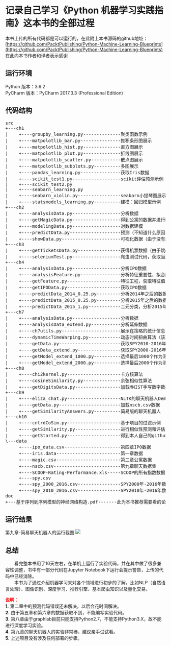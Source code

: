 # 记录自己学习《Python 机器学习实践指南》这本书的全部过程 #

本书上传的所有代码都是可以运行的，在此附上本书源码的github地址：
[https://github.com/PacktPublishing/Python-Machine-Learning-Blueprints](https://github.com/PacktPublishing/Python-Machine-Learning-Blueprints)<br/>
在此向本书作者和译者表示感谢

## 运行环境 ##
Python 版本：3.6.2<br/>
PyCharm 版本：PyCharm 2017.3.3 (Professional Edition)

## 代码结构 ##
<pre>
src
+---ch1
|    +----groupby_learning.py--------------聚类函数示例
|    +----matpolotlib_bar.py---------------推积条形图展示
|    +----matpolotlib_hist.py--------------直方图展示
|    +----matpolotlib_plot.py--------------折线图展示
|    +----matpolotlib_scatter.py-----------散点图展示
|    +----matpolotlib_subplots.py----------多图展示
|    +----pandas_learning.py---------------获取Iris数据
|    +----scikit_test1.py------------------scikit评估预测示例
|    +----scikit_test2.py
|    +----seabarn_learning.py
|    +----seabarn_violin.py----------------seabarn小提琴图展示
|    +----statsmodels_learning.py----------建模：回归模型示例
+---ch2
|    +----analysisData.py------------------分析数据
|    +----getMagicData.py------------------得到公寓的数据并进行数据清理
|    +----modelingData.py------------------对数据建模
|    +----predictData.py-------------------预测（不知道什么原因，代码报错，目前还没有找到解决办法，追踪了源码，仍未解决）
|    +----showData.py----------------------可视化数据（由于没有地理json，该代码无法运行）
+---ch3
|    +----getTicketsData.py----------------获得机票数据（由于跳转到中文版页面，获取数据的代码还需要重写，没有完成）
|    +----seleniumTest.py------------------爬虫测试代码，获取当天斗鱼的房间名和人气数
+---ch4
|    +----analysisData.py------------------分析IPO数据
|    +----analysisFeature.py---------------分析特征重要性，拟合随机森林分类器
|    +----getFeature.py--------------------特征工程，获取特征值
|    +----getIPOData.py--------------------获取IPO数据
|    +----predictData_2014_0.25.py---------分析2014年之后的数据，阈值=1
|    +----predictData_2015_0.25.py---------分析2015年之后的数据，阈值=0.25
|    +----predictData_2015_1.py------------二元分类，分析2015年之后的数据，阈值=1
+---ch7
|    +----analysisData.py------------------分析数据
|    +----analysisData_extend.py-----------分析延伸数据
|    +----ch7utils.py----------------------展示在策略的统计信息
|    +----dynamicTimeWarping.py------------动态时间扭曲算法（该算法需要运行821*821次，需要计算大约65万次，如果用单机跑，会很慢）
|    +----getData.py-----------------------获取SPY2010-2016年数据
|    +----getData_extend.py----------------获取SPY2000-2016年数据
|    +----getModel_extend_1000.py----------选择最后1000个作为测试节点
|    +----getModel_extend_2000.py----------选择最后2000个作为测试节点
+---ch8
|    +----chi2kernel.py--------------------卡方核算法
|    +----cosineSimilarity.py--------------余弦相似性算法
|    +----getDigitsData.py-----------------加载MNIST手写数字数据库
+---ch9
|    +----eliza_chat.py--------------------NLTK的聊天机器人Demo程序
|    +----getData.py-----------------------加载nscb.csv数据
|    +----getSimilarityAnswers.py----------简易版的聊天机器人
+---ch10
|    +----cntrdCoSim.py--------------------基于项目的过滤示例
|    +----getSimilarity.py-----------------进行相似性预测和评估
|    +----getStarted.py--------------------得到本人自己的github打star的数据
\---data
     +----ipo_data.csv---------------------第四章IPO数据
     +----iris.data------------------------第一章数据
     +----magic.csv------------------------第二章公寓数据
     +----nscb.csv-------------------------第九章聊天数据集
     +----SCOOP-Rating-Performance.xls-----SCOOP的所有指数数据，可参考书中下载
     +----spy.csv
     +----spy_2000_2016.csv----------------SPY2000年-2016年数据
     +----spy_2010_2016.csv----------------SPY2010年-2016年数据
doc
+---基于序列到序列模型的神经网络构造.pdf-------此为本书推荐需要看的论文
</pre>

## 运行结果 ##
第九章-简易聊天机器人的运行截图
![](https://i.imgur.com/W656E0U.png)

## 总结 ##
&emsp;&emsp;看完整本书用了10天左右，在单机上运行了实验代码，并在其中做了很多兼容性调整，书中有一部分代码在Jupyter Notebook下运行会提示警告，上传的代码中已经消除。<br/>
&emsp;&emsp;本书为了通过介绍机器学习来对各个领域进行初步的了解，比如NLP（自然语言处理）、图像识别、深度学习、推荐引擎、基本爬虫知识以及量化交易。

<font color=#FF0000>**说明**：</font><br/>
**1.** 第二章中的预测代码错误还未解决，以后会花时间解决。<br/>
**2.** 由于第五章和第六章的数据获取不到，不能编写实验代码。<br/>
**3.** 第八章由于graphlab目前只能支持Python2.7，不能支持Python3.X，故不能进行深度学习实验。<br/>
**4.** 第九章的聊天机器人的实验非常棒，建议亲手试试看。<br/>
**5.** 上述项目没有涉及任何部署的步骤。
